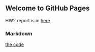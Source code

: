 ## Welcome to GitHub Pages

HW2 report is in [here](https://github.com/BU-IE-582/fall-23-BisherAllaham25/blob/main/report.html)
### Markdown
[the code]()


```

